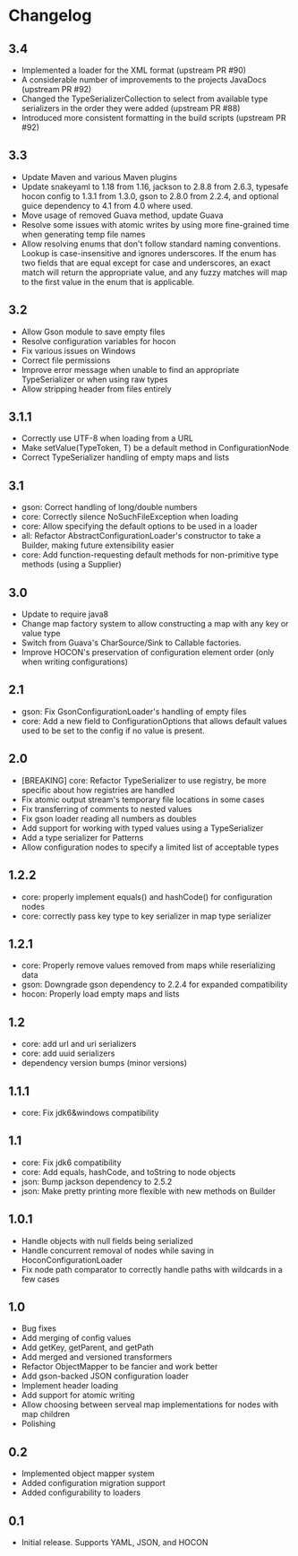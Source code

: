 Changelog
========

3.4
---
- Implemented a loader for the XML format (upstream PR #90)
- A considerable number of improvements to the projects JavaDocs (upstream PR #92)
- Changed the TypeSerializerCollection to select from available type serializers in the order they were added (upstream PR #88)
- Introduced more consistent formatting in the build scripts (upstream PR #92)

3.3
---
- Update Maven and various Maven plugins
- Update snakeyaml to 1.18 from 1.16, jackson to 2.8.8 from 2.6.3, typesafe hocon config to 1.3.1 from 1.3.0, gson to 2.8.0 from 2.2.4, and optional guice dependency to 4.1 from 4.0 where used.
- Move usage of removed Guava method, update Guava
- Resolve some issues with atomic writes by using more fine-grained time when generating temp file names
- Allow resolving enums that don't follow standard naming conventions. Lookup is case-insensitive and ignores underscores. If the enum has two fields that are equal except for case and underscores, an exact match will return the
appropriate value, and any fuzzy matches will map to the first value in the enum that is applicable.

3.2
---
- Allow Gson module to save empty files
- Resolve configuration variables for hocon
- Fix various issues on Windows
- Correct file permissions
- Improve error message when unable to find an appropriate TypeSerializer or when using raw types
- Allow stripping header from files entirely

3.1.1
-----
- Correctly use UTF-8 when loading from a URL
- Make setValue(TypeToken, T) be a default method in ConfigurationNode
- Correct TypeSerializer handling of empty maps and lists

3.1
---
- gson: Correct handling of long/double numbers
- core: Correctly silence NoSuchFileException when loading
- core: Allow specifying the default options to be used in a loader
- all: Refactor AbstractConfigurationLoader's constructor to take a Builder, making future extensibility easier
- core: Add function-requesting default methods for non-primitive type methods (using a Supplier)

3.0
---
- Update to require java8
- Change map factory system to allow constructing a map with any key or value type
- Switch from Guava's CharSource/Sink to Callable factories.
- Improve HOCON's preservation of configuration element order (only when writing configurations)

2.1
---
- gson: Fix GsonConfigurationLoader's handling of empty files
- core: Add a new field to ConfigurationOptions that allows default values used to be set to the config if no value is present.

2.0
---
- [BREAKING] core: Refactor TypeSerializer to use registry, be more specific about how registries are handled
- Fix atomic output stream's temporary file locations in some cases
- Fix transferring of comments to nested values
- Fix gson loader reading all numbers as doubles
- Add support for working with typed values using a TypeSerializer
- Add a type serializer for Patterns
- Allow configuration nodes to specify a limited list of acceptable types

1.2.2
-----
- core: properly implement equals() and hashCode() for configuration nodes
- core: correctly pass key type to key serializer in map type serializer

1.2.1
-----
- core: Properly remove values removed from maps while reserializing data
- gson: Downgrade gson dependency to 2.2.4 for expanded compatibility
- hocon: Properly load empty maps and lists

1.2
---
- core: add url and uri serializers
- core: add uuid serializers
- dependency version bumps (minor versions)


1.1.1
----
- core: Fix jdk6&windows compatibility

1.1
---
- core: Fix jdk6 compatibility
- core: Add equals, hashCode, and toString to node objects
- json: Bump jackson dependency to 2.5.2
- json: Make pretty printing more flexible with new methods on Builder

1.0.1
-----
- Handle objects with null fields being serialized
- Handle concurrent removal of nodes while saving in HoconConfigurationLoader
- Fix node path comparator to correctly handle paths with wildcards in a few cases

1.0
---
- Bug fixes
- Add merging of config values
- Add getKey, getParent, and getPath
- Add merged and versioned transformers
- Refactor ObjectMapper to be fancier and work better
- Add gson-backed JSON configuration loader
- Implement header loading
- Add support for atomic writing
- Allow choosing between serveal map implementations for nodes with map children
- Polishing

0.2
---
- Implemented object mapper system
- Added configuration migration support
- Added configurability to loaders

0.1
---
- Initial release. Supports YAML, JSON, and HOCON

